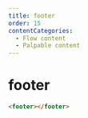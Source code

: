 ```yaml
---
title: footer
order: 15
contentCategories:
  - Flow content
  - Palpable content
---
```

# footer

```html
<footer></footer>
```
